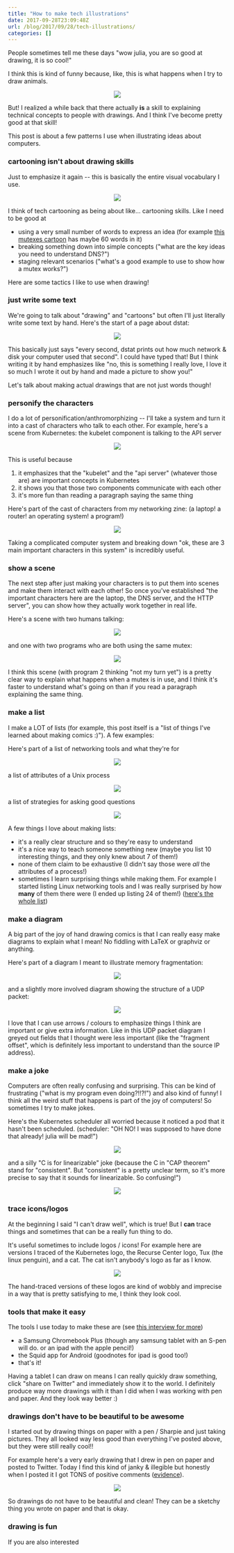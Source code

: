 ```yaml
---
title: "How to make tech illustrations"
date: 2017-09-28T23:09:48Z
url: /blog/2017/09/28/tech-illustrations/
categories: []
---
```


People sometimes tell me these days "wow julia, you are so good at drawing, it is so cool!"

I think this is kind of funny because, like, this is what happens when I try to draw animals.

<div align="center">
<img src="https://jvns.ca/images/illustrations/animal.png">
</div>

But! I realized a while back that there actually **is** a skill to explaining technical concepts to
people with drawings. And I think I've become pretty good at that skill! 

This post is about a few patterns I use when illustrating ideas about computers.

### cartooning isn't about drawing skills

Just to emphasize it again -- this is basically the entire visual vocabulary I use.

<div align="center">
<img src="https://jvns.ca/images/illustrations/artistic-range.jpg">
</div>


I think of tech cartooning as being about like... cartooning skills. Like I need to be good at

* using a very small number of words to express an idea (for example [this mutexes cartoon](https://drawings.jvns.ca/mutexes/) has maybe 60 words in it)
* breaking something down into simple concepts ("what are the key ideas you need to understand DNS?")
* staging relevant scenarios ("what's a good example to use to show how a mutex works?")

Here are some tactics I like to use when drawing!

### just write some text

We're going to talk about "drawing" and "cartoons" but often I'll just literally write some text by
hand. Here's the start of a page about dstat:

<div align="center">
<img src="https://jvns.ca/images/illustrations/dstat.png">
</div>

This basically just says "every second, dstat prints out how much network & disk your computer used
that second". I could have typed that! But I think writing it by hand emphasizes like "no, this is
something I really love, I love it so much  I wrote it out by hand and made a picture to show you!"

Let's talk about making actual drawings that are not just words though!

### personify the characters

I do a lot of personification/anthromorphizing -- I'll take a system and turn it into a cast of
characters who talk to each other. For example, here's a scene from Kubernetes: the kubelet
component is talking to the API server

<div align="center">
<img src="https://jvns.ca/images/illustrations/personify1.png">
</div>

This is useful because

1. it emphasizes that the "kubelet" and the "api server" (whatever those are) are important concepts
   in Kubernetes
2. it shows you that those two components communicate with each other
3. it's more fun than reading a paragraph saying the same thing


Here's part of the cast of characters from my networking zine: (a laptop! a router! an operating
system! a program!)

<div align="center">
<img src="https://jvns.ca/images/illustrations/personify2.png">
</div>

Taking a complicated computer system and breaking down "ok, these are 3 main important characters in
this system" is incredibly useful.

### show a scene

The next step after just making your characters is to put them into scenes and make them interact
with each other! So once you've established "the important characters here are the laptop, the DNS
server, and the HTTP server", you can show how they actually work together in real life.

Here's a scene with two humans talking:

<div align="center">
<img src="https://jvns.ca/images/illustrations/scene1.png">
</div>

and one with two programs who are both using the same mutex:

<div align="center">
<img src="https://jvns.ca/images/illustrations/scene2.png">
</div>

I think this scene (with program 2 thinking "not my turn yet") is a pretty clear way to explain what
happens when a mutex is in use, and I think it's faster to understand what's going on than if you
read a paragraph explaining the same thing.

### make a list

I make a LOT of lists (for example, this post itself is a "list of things I've learned about making comics
:)"). A few examples:

Here's part of a list of networking tools and what they're for

<div align="center">
<img src="https://jvns.ca/images/illustrations/list1.png">
</div>

a list of attributes of a Unix process

<div align="center">
<img src="https://jvns.ca/images/illustrations/list2.png">
</div>

a list of strategies for asking good questions

<div align="center">
<img src="https://jvns.ca/images/illustrations/list3.png">
</div>

A few things I love about making lists:

* it's a really clear structure and so they're easy to understand
* it's a nice way to teach someone something new (maybe you list 10 interesting things, and they
  only knew about 7 of them!)
* none of them claim to be exhaustive (I didn't say those were *all* the attributes of a process!)
* sometimes I learn surprising things while making them. For example I started listing Linux
  networking tools and I was really surprised by how **many** of them there were (I ended up listing
  24 of them!) ([here's the whole list](https://twitter.com/b0rk/status/851652231862595584))

### make a diagram

A big part of the joy of hand drawing comics is that I can really easy make diagrams to explain what
I mean! No fiddling with LaTeX or graphviz or anything.

Here's part of a diagram I meant to illustrate memory fragmentation:

<div align="center">
<img src="https://jvns.ca/images/illustrations/diagram1.png">
</div>

and a slightly more involved diagram showing the structure of a UDP packet:

<div align="center">
<img src="https://jvns.ca/images/illustrations/diagram2.png">
</div>

I love that I can use arrows / colours to emphasize things I think are important or give extra
information. Like in this UDP packet diagram I greyed out fields that I thought were less important
(like the "fragment offset", which is definitely less important to understand than the source IP
address).

### make a joke

Computers are often really confusing and surprising. This can be kind of frustrating ("what is my
program even doing?!!?!") and also kind of funny! I think all the weird stuff that happens is part of
the joy of computers! So sometimes I try to make jokes.

Here's the Kubernetes scheduler all worried because it noticed a pod that it hasn't been scheduled.
(scheduler: "OH NO! I was supposed to have done that already! julia will be mad!")

<div align="center">
<img src="https://jvns.ca/images/illustrations/joke1.png">
</div>

and a silly "C is for linearizable" joke (because the C in "CAP theorem" stand for "consistent". But
"consistent" is a pretty unclear term, so it's more precise to say that it sounds for linearizable.
So confusing!")

<div align="center">
<img src="https://jvns.ca/images/illustrations/joke2.png">
</div>


### trace icons/logos

At the beginning I said "I can't draw well", which is true! But I **can** trace things and sometimes
that can be a really fun thing to do.

It's useful sometimes to include logos / icons! For example here are versions I traced of the
Kubernetes logo, the Recurse Center logo, Tux (the linux penguin), and a cat. The cat isn't
anybody's logo as far as I know.

<div align="center">
<img src="https://jvns.ca/images/illustrations/icons.png">
</div>

The hand-traced versions of these logos are kind of wobbly and imprecise in a way that is pretty
satisfying to me, I think they look cool.

### tools that make it easy

The tools I use today to make these are (see [this interview for more](https://usesthis.com/interviews/julia.evans/))

* a Samsung Chromebook Plus (though any samsung tablet with an S-pen will do. or an ipad with the
  apple pencil!)
* the Squid app for Android (goodnotes for ipad is good too!)
* that's it!

Having a tablet I can draw on means I can really quickly draw something, click "share on Twitter"
and immediately show it to the world. I definitely produce way more drawings with it than I did when
I was working with pen and paper. And they look way better :)

### drawings don't have to be beautiful to be awesome

I started out by drawing things on paper with a pen / Sharpie and just taking pictures. They all
looked way less good than everything I've posted above, but they were still really cool!!

For example here's a very early drawing that I drew in pen on paper and posted to Twitter. Today I
find this kind of janky & illegible but honestly when I posted it I got TONS of positive comments
([evidence](https://twitter.com/b0rk/status/638365065926811648)). 
<div align="center">
<img src="https://jvns.ca/images/illustrations/wizard-programmer-handwritten.jpg">
</div>

So drawings do not have to be beautiful and clean! They can be a sketchy thing you wrote on paper
and that is okay.

### drawing is fun

If you are also interested
